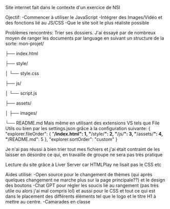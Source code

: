 Site internet fait dans le contexte d'un exercice de NSI


Ojectif:
-Commencer à utiliser le JavaScript
-Intégrer des Images/Vidéo et des fonctions lié au JS/CSS
-Que le site soit le plus réaliste possible

Problèmes rencontrés:
Trier ses dossiers. J'ai éssayé par de nombreux moyen de ranger les documents par language en suivant un structure de la sorte: 
mon-projet/

├── index.html

├── style/

│   └── style.css

├── js/

│   └── script.js

├── assets/

│   ├── images/

└── README.md
Mais même en utilisant des extensions VS tels que File Utils ou bien par les settings.json grâce à la configuration suivante:
{
  "explorer.fileOrder": {
    "**/index.html": 1,
    "**/style/**": 2,
    "**/js/**": 3,
    "**/assets/**": 4,
    "**/README.md": 5
  },
  "explorer.sortOrder": "custom"
}

Je n'ai pas réussi à bien trier tout mes fichiers et j'ai était contraint de les laisser en désordre ce qui, en travaille de groupe ne sera pas très pratique

Lecture du site grâce à Liver Server car HTMLPlay ne lisait pas le CSS etc 





Aides utilisé: 
-Open source pour le changement de thèmes (qui après quelques changement ne marche plus sur la page principale??) et le design des boutons
-Chat GPT pour régler les soucis lié au rangement (pas très utile ou alors j'ai mal compris lol) et aussi pour le CSS et tout ce qui est dans le placement des différents élèments tel que le logo et le titre H1 à mettre au centre.
-Camarades en classe 
